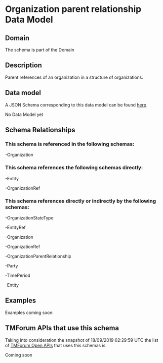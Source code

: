 # Organization parent relationship Data Model

## Domain

The  schema is part of the  Domain

## Description

Parent references of an organization in a structure of organizations.

## Data model

A JSON Schema corresponding to this data model can be found
[here](https://github.com/tmforum-rand/schemas/blob/master/EngagedParty/OrganizationParentRelationship.schema.json).

No Data Model yet

## Schema Relationships

### This schema is referenced in the following schemas:

-Organization

### This schema references the following schemas directly:

-Entity

-OrganizationRef

### This schema references directly or indirectly by the following schemas:

-OrganizationStateType

-EntityRef

-Organization

-OrganizationRef

-OrganizationParentRelationship

-Party

-TimePeriod

-Entity



## Examples

Examples coming soon

## TMForum APIs that use this schema

Taking into consideration the snapshot of 18/09/2019 02:29:59 UTC the list of [TMForum Open APIs](https://www.tmforum.org/open-apis/) that uses this schemas is:

Coming soon